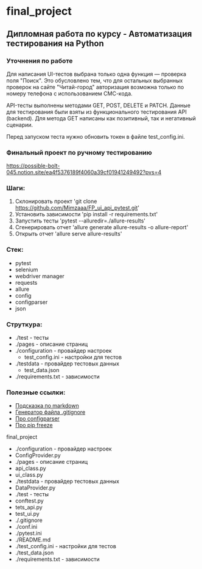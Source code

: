 # final_project

## Дипломная работа по курсу - Автоматизация тестирования на Python

### Уточнения по работе
Для написания UI-тестов выбрана только одна функция — проверка поля "Поиск". Это обусловлено тем, что для остальных выбранных проверок на сайте "Читай-город" авторизация возможна только по номеру телефона с использованием СМС-кода.

API-тесты выполнены методами GET, POST, DELETE и PATCH. Данные для тестирования были взяты из функционального тестирования API (backend). Для метода GET написаны как позитивный, так и негативный сценарии.

Перед запуском теста нужно обновить токен в файле test_config.ini.

### Финальный проект по ручному тестированию
https://possible-bolt-045.notion.site/ea4f5376189f4060a39cf01941249492?pvs=4

### Шаги:
1. Склонировать проект 'git clone https://github.com/Mimzaaa/FP_ui_api_pytest.git'
2. Установить зависимости 'pip install -r requirements.txt'
3. Запустить тесты 'pytest --alluredir=./allure-results'
4. Сгенерировать отчет 'allure generate allure-results -o allure-report'
5. Открыть отчет 'allure serve allure-results'

### Стек:
- pytest
- selenium
- webdriver manager
- requests
- allure
- config
- configparser
- json

### Струткура:
- ./test - тесты
- ./pages - описание страниц
- ./configuration - провайдер настроек
    - test_config.ini - настройки для тестов
- ./testdata - провайдер тестовых данных
    - test_data.json
- ./requirements.txt - зависимости

### Полезные ссылки:
- [Подсказка по markdown](https://www.markdownguide.org/basic-syntax/)
- [Генератор файла .gitignore](https://www.toptal.com/developers/gitignore/)
- [Про configparser](https://docs.python.org/3/library/configparser.html#module-configparser)
- [Про pip freeze](https://pip.pypa.io/en/stable/cli/pip_freeze/)



final_project
- ./configuration - провайдер настроек
 - ConfigProvider.py
- ./pages - описание страниц
 - api_class.py
 - ui_class.py
- ./testdata - провайдер тестовых данных
 - DataProvider.py
- ./test - тесты
 - сonftest.py
 - tets_api.py
 - test_ui.py
- ./.gitignore
- ./conf.ini
- ./pytest.ini
- ./README.md
- ./test_config.ini - настройки для тестов
- ./test_data.json
- ./requirements.txt - зависимости